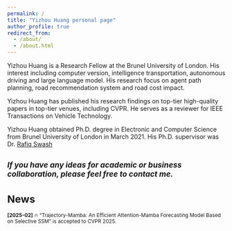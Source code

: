 ```yaml
---
permalink: /
title: "Yizhou Huang personal page"
author_profile: true
redirect_from: 
  - /about/
  - /about.html
---
```

Yizhou Huang is a Research Fellow at the Brunel University of London. His interest including computer version, intelligence transportation, autonomous driving and large language model. His research focus on agent path planning, road recommendation system and road cost impact.

Yizhou Huang has published his research findings on top-tier high-quality papers in top-tier venues, including CVPR. He serves as a reviewer for IEEE Transactions on Vehicle Technology.

Yizhou Huang obtained Ph.D. degree in Electronic and Computer Science from Brunel University of London in March 2021. His Ph.D. supervisor was Dr. [Rafiq Swash](https://about.me/rafiqswash)

<small>*If you have any ideas for academic or business collaboration, please feel free to contact me.*
---
News
======

**[2025-02]** 🔥 “Trajectory-Mamba: An Efficient Attention-Mamba Forecasting Model Based on Selective SSM” is accepted to CVPR 2025.

